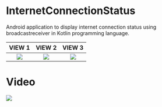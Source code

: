 # InternetConnectionStatus
Android application to display internet connection status using broadcastreceiver in Kotlin programming language.

VIEW 1                                         |  VIEW 2 |    VIEW 3
:--------------------------------------------------------:|:------------------------------------:|:------------------------------------:
![](https://github.com/AndroidCodility/InternetConnectionStatus/blob/master/design/device.png?raw=true)  |  ![](https://github.com/AndroidCodility/InternetConnectionStatus/blob/master/design/connect.png?raw=true)  |  ![](https://github.com/AndroidCodility/InternetConnectionStatus/blob/master/design/disconnect.png?raw=true)

# Video
[![](https://github.com/AndroidCodility/InternetConnectionStatus/blob/master/design/device.png?raw=true)](https://youtu.be/1uPM5gKeIKA "Click here to watch")
